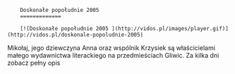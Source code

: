 
        Doskonałe popołudnie 2005 
        =============
        
        [![Doskonałe popołudnie 2005 ](http://vidos.pl/images/player.gif)](http://vidos.pl/doskonale-popoludnie-2005)
        
        
 Mikołaj, jego dziewczyna Anna oraz wspólnik Krzysiek są właścicielami małego wydawnictwa literackiego na przedmieściach Gliwic. Za kilka dni zobacz pełny opis
    